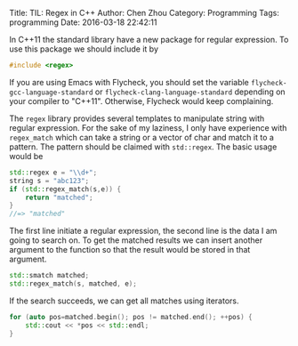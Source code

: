 Title: TIL: Regex in C++
Author: Chen Zhou
Category: Programming
Tags:  programming
Date: 2016-03-18 22:42:11

In C++11 the standard library have a new package for regular expression. To use
this package we should include it by

```c++
#include <regex>
```

If you are using Emacs with Flycheck, you should set the variable
`flycheck-gcc-language-standard` or `flycheck-clang-language-standard` depending
on your compiler to "C++11". Otherwise, Flycheck would keep complaining.

The `regex` library provides several templates to manipulate string with regular
expression. For the sake of my laziness, I only have experience with
`regex_match` which can take a string or a vector of char and match it to a
pattern. The pattern should be claimed with `std::regex`. The basic usage would
be

```c++
std::regex e = "\\d+";
string s = "abc123";
if (std::regex_match(s,e)) {
	return "matched";
}
//=> "matched"
```

The first line initiate a regular expression, the second line is the data I am
going to search on. To get the matched results we can insert another argument to
the function so that the result would be stored in that argument.

```c++
std::smatch matched;
std::regex_match(s, matched, e);
```

If the search succeeds, we can get all matches using iterators.

```c++
for (auto pos=matched.begin(); pos != matched.end(); ++pos) {
	std::cout << *pos << std::endl;
}
```
